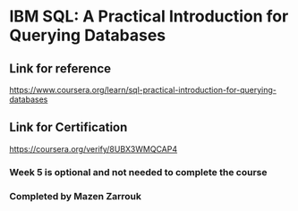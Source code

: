 # IBM SQL: A Practical Introduction for Querying Databases
## Link for reference
https://www.coursera.org/learn/sql-practical-introduction-for-querying-databases
## Link for Certification
https://coursera.org/verify/8UBX3WMQCAP4
### **Week 5 is optional and not needed to complete the course**
### Completed by **Mazen Zarrouk**
